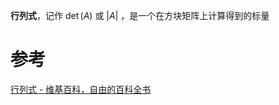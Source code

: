 
**行列式**，记作  $\det(A)$ 或  $|A|$ ，是一个在方块矩阵上计算得到的标量

# 参考
[行列式 - 维基百科，自由的百科全书](https://zh.wikipedia.org/wiki/%E8%A1%8C%E5%88%97%E5%BC%8F)
